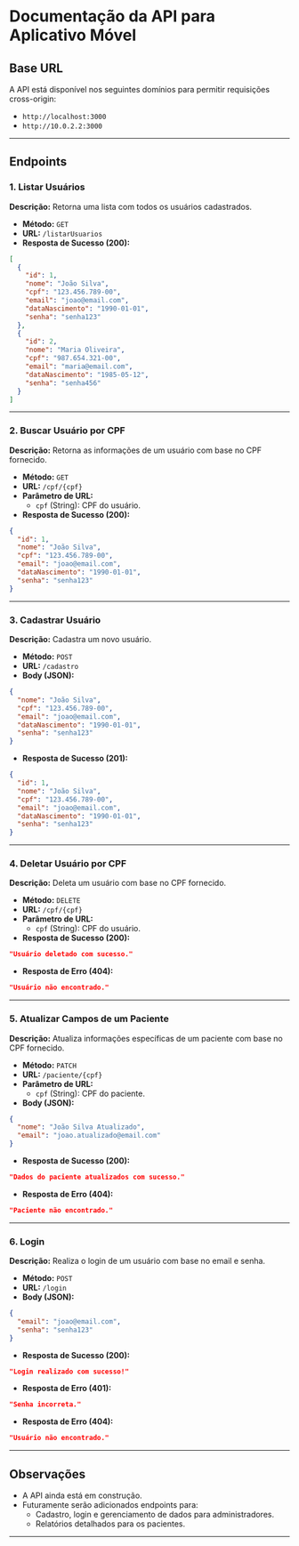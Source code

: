 # Documentação da API para Aplicativo Móvel

## Base URL
A API está disponível nos seguintes domínios para permitir requisições cross-origin:
- `http://localhost:3000`
- `http://10.0.2.2:3000`

---

## Endpoints

### 1. Listar Usuários
**Descrição:** Retorna uma lista com todos os usuários cadastrados.

- **Método:** `GET`
- **URL:** `/listarUsuarios`
- **Resposta de Sucesso (200):**
```json
[
  {
    "id": 1,
    "nome": "João Silva",
    "cpf": "123.456.789-00",
    "email": "joao@email.com",
    "dataNascimento": "1990-01-01",
    "senha": "senha123"
  },
  {
    "id": 2,
    "nome": "Maria Oliveira",
    "cpf": "987.654.321-00",
    "email": "maria@email.com",
    "dataNascimento": "1985-05-12",
    "senha": "senha456"
  }
]
```

---

### 2. Buscar Usuário por CPF
**Descrição:** Retorna as informações de um usuário com base no CPF fornecido.

- **Método:** `GET`
- **URL:** `/cpf/{cpf}`
- **Parâmetro de URL:**
  - `cpf` (String): CPF do usuário.
- **Resposta de Sucesso (200):**
```json
{
  "id": 1,
  "nome": "João Silva",
  "cpf": "123.456.789-00",
  "email": "joao@email.com",
  "dataNascimento": "1990-01-01",
  "senha": "senha123"
}
```

---

### 3. Cadastrar Usuário
**Descrição:** Cadastra um novo usuário.

- **Método:** `POST`
- **URL:** `/cadastro`
- **Body (JSON):**
```json
{
  "nome": "João Silva",
  "cpf": "123.456.789-00",
  "email": "joao@email.com",
  "dataNascimento": "1990-01-01",
  "senha": "senha123"
}
```
- **Resposta de Sucesso (201):**
```json
{
  "id": 1,
  "nome": "João Silva",
  "cpf": "123.456.789-00",
  "email": "joao@email.com",
  "dataNascimento": "1990-01-01",
  "senha": "senha123"
}
```

---

### 4. Deletar Usuário por CPF
**Descrição:** Deleta um usuário com base no CPF fornecido.

- **Método:** `DELETE`
- **URL:** `/cpf/{cpf}`
- **Parâmetro de URL:**
  - `cpf` (String): CPF do usuário.
- **Resposta de Sucesso (200):**
```json
"Usuário deletado com sucesso."
```
- **Resposta de Erro (404):**
```json
"Usuário não encontrado."
```

---

### 5. Atualizar Campos de um Paciente
**Descrição:** Atualiza informações específicas de um paciente com base no CPF fornecido.

- **Método:** `PATCH`
- **URL:** `/paciente/{cpf}`
- **Parâmetro de URL:**
  - `cpf` (String): CPF do paciente.
- **Body (JSON):**
```json
{
  "nome": "João Silva Atualizado",
  "email": "joao.atualizado@email.com"
}
```
- **Resposta de Sucesso (200):**
```json
"Dados do paciente atualizados com sucesso."
```
- **Resposta de Erro (404):**
```json
"Paciente não encontrado."
```

---

### 6. Login
**Descrição:** Realiza o login de um usuário com base no email e senha.

- **Método:** `POST`
- **URL:** `/login`
- **Body (JSON):**
```json
{
  "email": "joao@email.com",
  "senha": "senha123"
}
```
- **Resposta de Sucesso (200):**
```json
"Login realizado com sucesso!"
```
- **Resposta de Erro (401):**
```json
"Senha incorreta."
```
- **Resposta de Erro (404):**
```json
"Usuário não encontrado."
```

---

## Observações
- A API ainda está em construção.
- Futuramente serão adicionados endpoints para:
  - Cadastro, login e gerenciamento de dados para administradores.
  - Relatórios detalhados para os pacientes.

---
